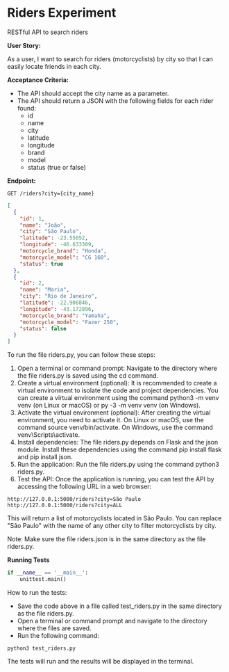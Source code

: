 # Riders Experiment

RESTful API to search riders

**User Story:**

As a user, 
I want to search for riders (motorcyclists) by city 
so that I can easily locate friends in each city.

**Acceptance Criteria:**

* The API should accept the city name as a parameter.
* The API should return a JSON with the following fields for each rider found:
    * id
    * name
    * city
    * latitude
    * longitude
    * brand
    * model
    * status (true or false)

**Endpoint:**

```
GET /riders?city={city_name}
```

```json
[
  {
    "id": 1,
    "name": "João",
    "city": "São Paulo",
    "latitude": -23.55052,
    "longitude": -46.633309,
    "motorcycle_brand": "Honda",
    "motorcycle_model": "CG 160",
    "status": true
  },
  {
    "id": 2,
    "name": "Maria",
    "city": "Rio de Janeiro",
    "latitude": -22.906846,
    "longitude": -43.172896,
    "motorcycle_brand": "Yamaha",
    "motorcycle_model": "Fazer 250",
    "status": false
  }
]
```

To run the file riders.py, you can follow these steps:

1. Open a terminal or command prompt: Navigate to the directory where the file riders.py is saved using the cd command.
2. Create a virtual environment (optional): It is recommended to create a virtual environment to isolate the code and project dependencies. You can create a virtual environment using the command python3 -m venv venv (on Linux or macOS) or py -3 -m venv venv (on Windows).
3. Activate the virtual environment (optional): After creating the virtual environment, you need to activate it. On Linux or macOS, use the command source venv/bin/activate. On Windows, use the command venv\Scripts\activate.
4. Install dependencies: The file riders.py depends on Flask and the json module. Install these dependencies using the command pip install flask and pip install json.
5. Run the application: Run the file riders.py using the command python3 riders.py.
6. Test the API: Once the application is running, you can test the API by accessing the following URL in a web browser:

```
http://127.0.0.1:5000/riders?city=São Paulo
http://127.0.0.1:5000/riders?city=ALL
```

This will return a list of motorcyclists located in São Paulo. You can replace "São Paulo" with the name of any other city to filter motorcyclists by city.

Note: Make sure the file riders.json is in the same directory as the file riders.py.

**Running Tests**

```python
if __name__ == '__main__':
    unittest.main()
```

How to run the tests:

* Save the code above in a file called test_riders.py in the same directory as the file riders.py.
* Open a terminal or command prompt and navigate to the directory where the files are saved.
* Run the following command:

```console
python3 test_riders.py
```

The tests will run and the results will be displayed in the terminal.
